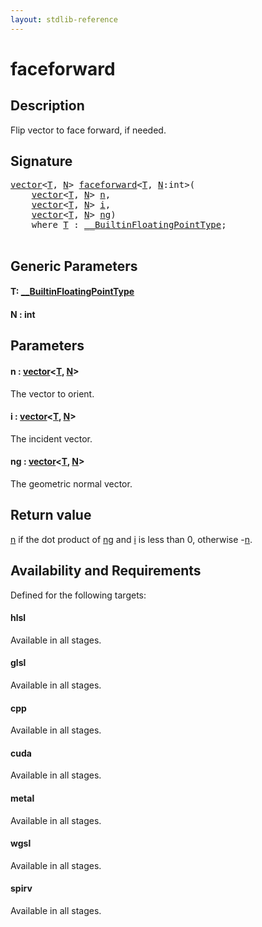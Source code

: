 ```yaml
---
layout: stdlib-reference
---
```


# faceforward

## Description

Flip vector to face forward, if needed.



## Signature 

<pre>
<a href="../types/vector/index.html" class="code_type">vector</a>&lt;<a href="faceforward.html#typeparam-T" class="code_type">T</a>, <a href="faceforward.html#decl-N" class="code_var">N</a>&gt; <a href="faceforward.html">faceforward</a>&lt;<a href="faceforward.html#typeparam-T" class="code_type">T</a>, <a href="faceforward.html#decl-N" class="code_var">N</a>:<span class="code_keyword">int</span>&gt;(
    <a href="../types/vector/index.html" class="code_type">vector</a>&lt;<a href="faceforward.html#typeparam-T" class="code_type">T</a>, <a href="faceforward.html#decl-N" class="code_var">N</a>&gt; <a href="faceforward.html#decl-n" class="code_param">n</a>,
    <a href="../types/vector/index.html" class="code_type">vector</a>&lt;<a href="faceforward.html#typeparam-T" class="code_type">T</a>, <a href="faceforward.html#decl-N" class="code_var">N</a>&gt; <a href="faceforward.html#decl-i" class="code_param">i</a>,
    <a href="../types/vector/index.html" class="code_type">vector</a>&lt;<a href="faceforward.html#typeparam-T" class="code_type">T</a>, <a href="faceforward.html#decl-N" class="code_var">N</a>&gt; <a href="faceforward.html#decl-ng" class="code_param">ng</a>)
    <span class='code_keyword'>where</span> <a href="faceforward.html#typeparam-T" class="code_type">T</a> : <a href="../interfaces/0_builtinfloatingpointtype-029hm/index.html" class="code_type">__BuiltinFloatingPointType</a>;

</pre>

## Generic Parameters

####  <a id="typeparam-T"></a>T: [\_\_BuiltinFloatingPointType](../interfaces/0_builtinfloatingpointtype-029hm/index.html)
####  <a id="decl-N"></a>N  : int

## Parameters

####  <a id="decl-n"></a>n  : [vector](../types/vector/index.html)\<[T](../types/vector/index.html#typeparam-T), [N](../types/vector/index.html#decl-N)\>
The vector to orient.

####  <a id="decl-i"></a>i  : [vector](../types/vector/index.html)\<[T](../types/vector/index.html#typeparam-T), [N](../types/vector/index.html#decl-N)\>
The incident vector.

####  <a id="decl-ng"></a>ng  : [vector](../types/vector/index.html)\<[T](../types/vector/index.html#typeparam-T), [N](../types/vector/index.html#decl-N)\>
The geometric normal vector.


## Return value
<span class='code'><a href="faceforward.html#decl-n" class="code_param">n</a></span> if the dot product of <span class='code'><a href="faceforward.html#decl-ng" class="code_param">ng</a></span> and <span class='code'><a href="faceforward.html#decl-i" class="code_param">i</a></span> is less than 0, otherwise <span class='code'>-<a href="faceforward.html#decl-n" class="code_param">n</a></span>.


## Availability and Requirements

Defined for the following targets:

#### hlsl
Available in all stages.

#### glsl
Available in all stages.

#### cpp
Available in all stages.

#### cuda
Available in all stages.

#### metal
Available in all stages.

#### wgsl
Available in all stages.

#### spirv
Available in all stages.



